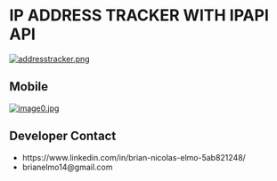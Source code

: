 <h1> IP ADDRESS TRACKER WITH IPAPI API</h1> 

[![addresstracker.png](https://i.postimg.cc/bY0hJHNd/addresstracker.png)](https://postimg.cc/F1KqCSSQ) 


<h2> Mobile </h2> 

[![image0.jpg](https://i.postimg.cc/xddvkR2Q/image0.jpg)](https://postimg.cc/18Ln2DX7)


<h2> Developer Contact</h2> 

<ul> 
  <li>https://www.linkedin.com/in/brian-nicolas-elmo-5ab821248/</li> 
  <li>brianelmo14@gmail.com</li>
 </ul>
